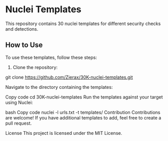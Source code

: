# Nuclei Templates

This repository contains 30 nuclei templates for different security checks and detections.


## How to Use

To use these templates, follow these steps:

1. Clone the repository:
   
git clone https://github.com/Zierax/30K-nuclei-templates.git

Navigate to the directory containing the templates:

Copy code
cd 30K-nuclei-templates
Run the templates against your target using Nuclei:

bash
Copy code
nuclei -l urls.txt -t templates/
Contribution
Contributions are welcome! If you have additional templates to add, feel free to create a pull request.

License
This project is licensed under the MIT License.
